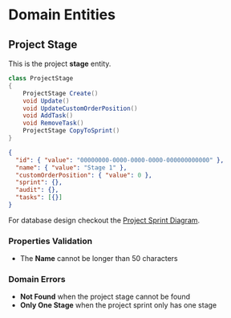 # Domain Entities

## Project Stage

This is the project **stage** entity.

```csharp
class ProjectStage
{
    ProjectStage Create()
    void Update()
    void UpdateCustomOrderPosition()
    void AddTask()
    void RemoveTask()
    ProjectStage CopyToSprint()
}
```

```json
{
  "id": { "value": "00000000-0000-0000-0000-000000000000" },
  "name": { "value": "Stage 1" },
  "customOrderPosition": { "value": 0 },
  "sprint": {},
  "audit": {},
  "tasks": [{}]
}
```

For database design checkout the [Project Sprint Diagram](../../../database-diagrams/aggregates/Diagram.ProjectSprint.md).

### Properties Validation

- The **Name** cannot be longer than 50 characters

### Domain Errors

- **Not Found** when the project stage cannot be found
- **Only One Stage** when the project sprint only has one stage